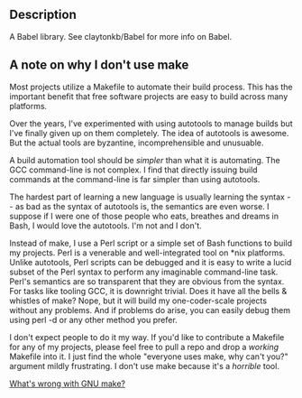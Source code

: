 Description
-----------

A Babel library. See claytonkb/Babel for more info on Babel.

A note on why I don't use make
------------------------------

Most projects utilize a Makefile to automate their build process. This has the
important benefit that free software projects are easy to build across many
platforms.

Over the years, I've experimented with using autotools to manage builds but
I've finally given up on them completely. The idea of autotools is awesome.
But the actual tools are byzantine, incomprehensible and unusuable.

A build automation tool should be *simpler* than what it is automating. The GCC
command-line is not complex. I find that directly issuing build commands at the
command-line is far simpler than using autotools.

The hardest part of learning a new language is usually learning the syntax --
as bad as the syntax of autotools is, the semantics are even worse. I suppose
if I were one of those people who eats, breathes and dreams in Bash, I would
love the autotools. I'm not and I don't.

Instead of make, I use a Perl script or a simple set of Bash functions to build
my projects. Perl is a venerable and well-integrated tool on *nix platforms.
Unlike autotools, Perl scripts can be debugged and it is easy to write a lucid
subset of the Perl syntax to perform any imaginable command-line task. Perl's
semantics are so transparent that they are obvious from the syntax. For tasks
like tooling GCC, it is downright trivial. Does it have all the bells &
whistles of make? Nope, but it will build my one-coder-scale projects without
any problems. And if problems do arise, you can easily debug them using perl -d
or any other method you prefer.

I don't expect people to do it my way. If you'd like to contribute a Makefile
for any of my projects, please feel free to pull a repo and drop a *working*
Makefile into it. I just find the whole "everyone uses make, why can't you?"
argument mildly frustrating. I don't use make because it's a *horrible* tool.

[What's wrong with GNU make?](http://www.conifersystems.com/whitepapers/gnu-make/)

